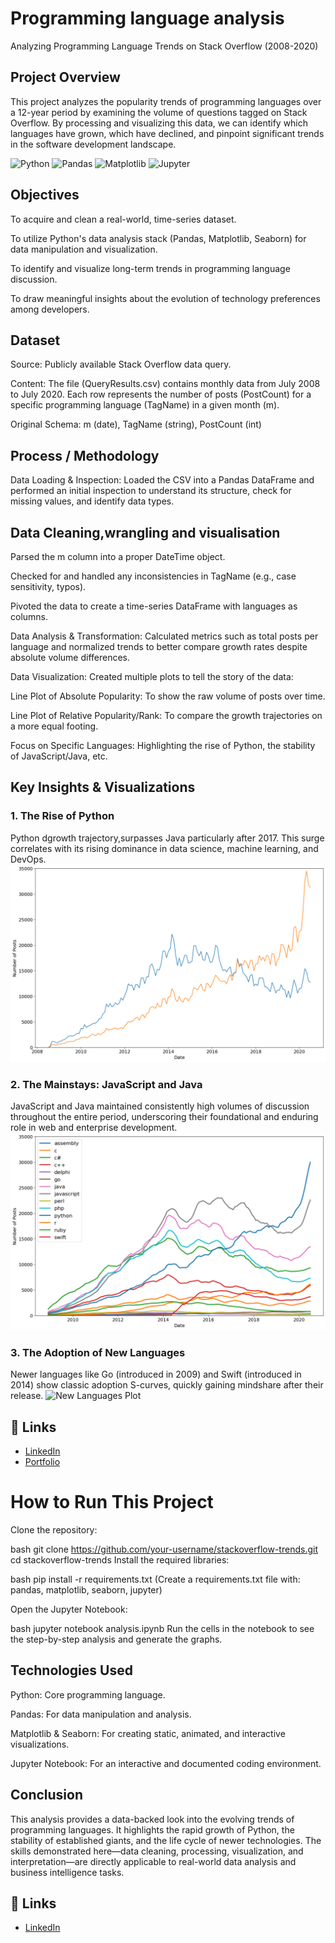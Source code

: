 # Programming language analysis
Analyzing Programming Language Trends on Stack Overflow (2008-2020)     
## Project Overview
This project analyzes the popularity trends of programming languages over a 12-year period by examining the volume of questions tagged on Stack Overflow. By processing and visualizing this data, we can identify which languages have grown, which have declined, and pinpoint significant trends in the software development landscape.

![Python](https://img.shields.io/badge/Python-3776AB?style=for-the-badge&logo=python&logoColor=white)
![Pandas](https://img.shields.io/badge/Pandas-150458?style=for-the-badge&logo=pandas&logoColor=white)
![Matplotlib](https://img.shields.io/badge/Matplotlib-11557c?style=for-the-badge)
![Jupyter](https://img.shields.io/badge/Jupyter-F37626?style=for-the-badge&logo=Jupyter&logoColor=white)

## Objectives
To acquire and clean a real-world, time-series dataset.

To utilize Python's data analysis stack (Pandas, Matplotlib, Seaborn) for data manipulation and visualization.

To identify and visualize long-term trends in programming language discussion.

To draw meaningful insights about the evolution of technology preferences among developers.

## Dataset
Source: Publicly available Stack Overflow data query.

Content: The file (QueryResults.csv) contains monthly data from July 2008 to July 2020. Each row represents the number of posts (PostCount) for a specific programming language (TagName) in a given month (m).

Original Schema: m (date), TagName (string), PostCount (int)

## Process / Methodology
Data Loading & Inspection: Loaded the CSV into a Pandas DataFrame and performed an initial inspection to understand its structure, check for missing values, and identify data types.

## Data Cleaning,wrangling and visualisation

Parsed the m column into a proper DateTime object.

Checked for and handled any inconsistencies in TagName (e.g., case sensitivity, typos).

Pivoted the data to create a time-series DataFrame with languages as columns.

Data Analysis & Transformation: Calculated metrics such as total posts per language and normalized trends to better compare growth rates despite absolute volume differences.

Data Visualization: Created multiple plots to tell the story of the data:

Line Plot of Absolute Popularity: To show the raw volume of posts over time.

Line Plot of Relative Popularity/Rank: To compare the growth trajectories on a more equal footing.

Focus on Specific Languages: Highlighting the rise of Python, the stability of JavaScript/Java, etc.

## Key Insights & Visualizations
### 1. The Rise of Python
Python dgrowth trajectory,surpasses Java particularly after 2017. This surge correlates with its rising dominance in data science, machine learning, and DevOps.
![Python Growth Plot](https://github.com/Patphade1985/Programming-language-analysis/blob/faef4b8f40f6bbb3c45c923362e6601a19224aaa/Graphs/download%20(3).png)

### 2. The Mainstays: JavaScript and Java
JavaScript and Java maintained consistently high volumes of discussion throughout the entire period, underscoring their foundational and enduring role in web and enterprise development.
![Mainstays Plot](https://github.com/Patphade1985/Programming-language-analysis/blob/0257bb7058c175e53e8657cf4573fc3ca2def8be/Graphs/download%20(6).png)

### 3. The Adoption of New Languages
Newer languages like Go (introduced in 2009) and Swift (introduced in 2014) show classic adoption S-curves, quickly gaining mindshare after their release.
![New Languages Plot](images/new_languages_plot.png)

## 🔗 Links
- [LinkedIn](https://linkedin.com/in/your-profile)
- [Portfolio](https://your-portfolio-website.com)

# How to Run This Project
Clone the repository:

bash
git clone https://github.com/your-username/stackoverflow-trends.git
cd stackoverflow-trends
Install the required libraries:

bash
pip install -r requirements.txt
(Create a requirements.txt file with: pandas, matplotlib, seaborn, jupyter)

Open the Jupyter Notebook:

bash
jupyter notebook analysis.ipynb
Run the cells in the notebook to see the step-by-step analysis and generate the graphs.

## Technologies Used
Python: Core programming language.

Pandas: For data manipulation and analysis.

Matplotlib & Seaborn: For creating static, animated, and interactive visualizations.

Jupyter Notebook: For an interactive and documented coding environment.

## Conclusion
This analysis provides a data-backed look into the evolving trends of programming languages. It highlights the rapid growth of Python, the stability of established giants, and the life cycle of newer technologies. The skills demonstrated here—data cleaning, processing, visualization, and interpretation—are directly applicable to real-world data analysis and business intelligence tasks.

## 🔗 Links
- [LinkedIn](https://linkedin.com/in/your-profile)

